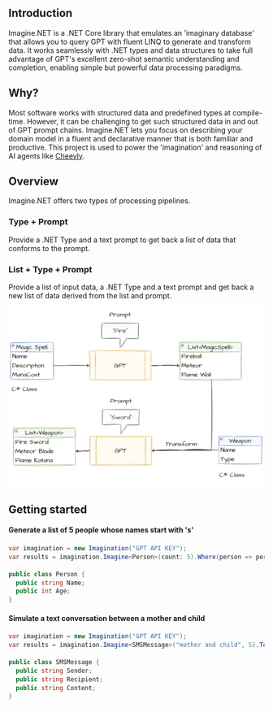 ## Introduction
Imagine.NET is a .NET Core library that emulates an 'imaginary database' that allows you to query GPT with fluent LINQ to generate and transform data. It works seamlessly with .NET types and data structures to take full advantage of GPT's excellent zero-shot semantic understanding and completion, enabling simple but powerful data processing paradigms.

## Why?
Most software works with structured data and predefined types at compile-time. However, it can be challenging to get such structured data in and out of GPT prompt chains. Imagine.NET lets you focus on describing your domain model in a fluent and declarative manner that is both familiar and productive. This project is used to power the 'imagination' and reasoning of AI agents like [Cheevly](https://www.cheevly.com/).

## Overview
Imagine.NET offers two types of processing pipelines.

### Type + Prompt
Provide a .NET Type and a text prompt to get back a list of data that conforms to the prompt.
  
### List + Type + Prompt
Provide a list of input data, a .NET Type and a text prompt and get back a new list of data derived from the list and prompt.
  
![Diagram](design.png?raw=true "Diagram")


## Getting started

#### Generate a list of 5 people whose names start with 's'
```C#
var imagination = new Imagination("GPT API KEY");
var results = imagination.Imagine<Person>(count: 5).Where(person => person.Name.StartsWith("s")).ToList();

public class Person {
  public string Name;
  public int Age;
}
```

#### Simulate a text conversation between a mother and child
```C#
var imagination = new Imagination("GPT API KEY");
var results = imagination.Imagine<SMSMessage>("mother and child", 5).ToList();

public class SMSMessage {
  public string Sender;
  public string Recipient;
  public string Content;
}
```
